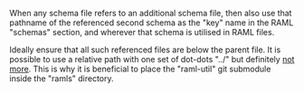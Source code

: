 When any schema file refers to an additional schema file, then also use that pathname of the referenced second schema as the "key" name in the RAML "schemas" section, and wherever that schema is utilised in RAML files.

Ideally ensure that all such referenced files are below the parent file.
It is possible to use a relative path with one set of dot-dots "../" but definitely
[not more](https://issues.folio.org/browse/RMB-30).
This is why it is beneficial to place the "raml-util" git submodule inside the "ramls" directory.
